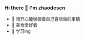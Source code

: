 ### Hi there 👋 I'm zhaodesen
<!--
- 🔭 I’m currently working on ...
- 🌱 I’m currently learning ...
- 👯 I’m looking to collaborate on ...
- 🤔 I’m looking for help with ...
- 💬 Ask me about ...
- 📫 How to reach me: ...
- 😄 Pronouns: ...
- ⚡ Fun fact: ...
-->
- 🔭 很开心能够做着自己喜欢做的事情
- 🌱 美食爱好者
- 👯 学习ing
